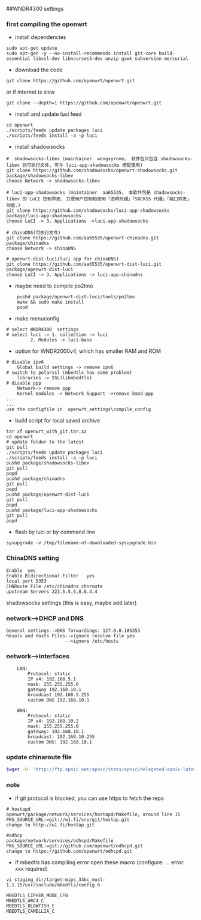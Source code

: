 ##WNDR4300 settings


### first compiling the openwrt 
* install dependencies
```
sudo apt-get update
sudo apt-get -y --no-install-recommends install git-core build-essential libssl-dev libncurses5-dev unzip gawk subversion mercurial
```
* download the code 
```
git clone https://github.com/openwrt/openwrt.git
```
or if internet is slow 
```
git clone --depth=1 https://github.com/openwrt/openwrt.git
```
* install and update luci feed
```
cd openwrt 
./scripts/feeds update packages luci
./scripts/feeds install -a -p luci
```
* install shadowsocks
```
#  shadowsocks-libev (maintainer  wongsyrone， 软件包只包含 shadowsocks-libev 的可执行文件, 可与 luci-app-shadowsocks 搭配使用)
git clone https://github.com/shadowsocks/openwrt-shadowsocks.git package/shadowsocks-libev
choose Network -> shadowsocks-libev

# luci-app-shadowsocks (maintainer  aa65535， 本软件包是 shadowsocks-libev 的 LuCI 控制界面, 方便用户控制和使用「透明代理」「SOCKS5 代理」「端口转发」功能.)
git clone https://github.com/shadowsocks/luci-app-shadowsocks  package/luci-app-shadowsocks
choose LuCI -> 3. Applications ->luci-app-shadowsocks

# chinaDNS(可执行文件)
git clone https://github.com/aa65535/openwrt-chinadns.git package/chinadns
choose Network -> ChinaDNS

# openwrt-dist-luci(luci app for chinaDNS)
git clone https://github.com/aa65535/openwrt-dist-luci.git package/openwrt-dist-luci
choose LuCI -> 3. Applications -> luci-app-chinadns
```

* maybe need to compile po2lmo
```
	pushd package/openwrt-dist-luci/tools/po2lmo
	make && sudo make install
	popd
```
* make menuconfig	
```	
# select WNDR4300  settings
# select luci -> 1. collection -> luci 
		 2. Modules -> luci-base
```
* option for WNDR2000v4, which has smaller RAM and ROM 
```
# disable ipv6
	Global build settings -> remove ipv6
# switch to polarssl (mbedtls has some problem) 
	libraries -> SSL(libmbedtls)
# disable ppp
	Network-> remove ppp  
	Kernel modules -> Network Support ->remove kmod-ppp
...
...
use the configfile in  openwrt_settings\compile_config
```
* build script for local saved archive
```shell
tar xf openwrt_with_git.tar.xz
cd openwrt
# update folder to the latest
git pull
./scripts/feeds update packages luci
./scripts/feeds install -a -p luci
pushd package/shadowsocks-libev
git pull
popd
pushd package/chinadns
git pull
popd
pushd package/openwrt-dist-luci
git pull
popd
pushd package/luci-app-shadowsocks
git pull
popd

```
	
* flash by luci or by command line 
``` shell
sysupgrade -v /tmp/filename-of-downloaded-sysupgrade.bin
```   
   
### ChinaDNS setting 
```
Enable  yes
Enable Bidirectional Filter   yes
local port 5353
CHNRoute File /etc/chinadns_chnroute
upstream Servers 223.5.5.5,8.8.4.4
```
shadowsocks settings (this is easy, maybe add later)
  
### network-->DHCP and DNS 
	General settings-->DNS forwardings: 127.0.0.1#5353
	Resolv and Hosts Files-->ignore resolve file yes
						  -->ignore /etc/hosts
					  
### network-->interfaces
```
	LAN:
		Protocol: static
		IP v4: 192.168.5.1
		mask: 255.255.255.0
		gateway 192.168.10.1
		broadcast 192.168.5.255
		custom DNS 192.168.10.1
		
	WAN:
		Protocol: static
		IP v4: 192.168.10.2
		mask: 255.255.255.0
		gateway: 192.168.10.1
		broadcast: 192.168.10.255
		custom DNS: 192.168.10.1
```			
### update chinaroute file
```sh
$wget -O- 'http://ftp.apnic.net/apnic/stats/apnic/delegated-apnic-latest' | awk -F\| '/CN\|ipv4/ { printf("%s/%d\n", $4, 32-log($5)/log(2)) }' > /etc/chinadns_chnroute
```

###  note 
* if git protocol is blocked, you can use https to fetch the repo
```
# hostapd
openwrt/package/network/services/hostapd/Makefile, around line 15 
PKG_SOURCE_URL:=git://w1.fi/srv/git/hostap.git
change to http://w1.fi/hostap.git

#odhcp
package/network/services/odhcpd/Makefile
PKG_SOURCE_URL:=git://github.com/openwrt/odhcpd.git
change to https://github.com/openwrt/odhcpd.git

```
* if mbedtls has compiling error open these macro (configure: ... error: xxx required)
```
vi staging_dir/target-mips_34kc_musl-1.1.15/usr/include/mbedtls/config.h

MBEDTLS_CIPHER_MODE_CFB 
MBEDTLS_ARC4_C
MBEDTLS_BLOWFISH_C
MBEDTLS_CAMELLIA_C
```